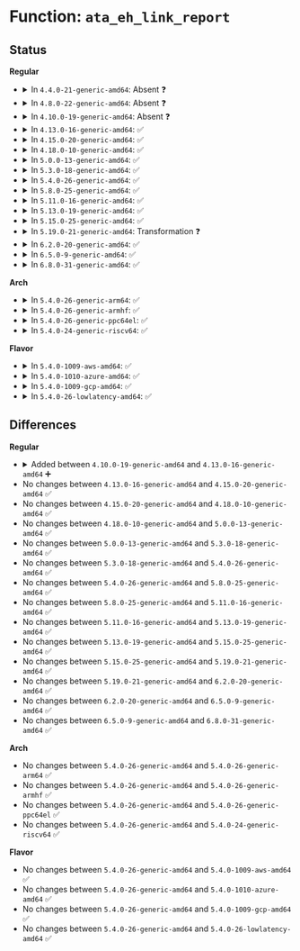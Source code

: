# Function: <code>ata_eh_link_report</code>

## Status
<b>Regular</b>
<ul>
<li>
<details>
<summary>In <code>4.4.0-21-generic-amd64</code>: Absent ❓</summary>

```json
{
  "name": "ata_eh_link_report",
  "collision_type": "Unique Static",
  "inline_type": "Full",
  "funcs": [
    {
      "addr": 18446744071584968958,
      "name": "ata_eh_link_report",
      "external": false,
      "loc": "drivers/ata/libata-eh.c:2428",
      "file": "drivers/ata/libata-eh.c",
      "inline": "not declared, inlined",
      "caller_inline": [
        "drivers/ata/libata-eh.c:ata_eh_report"
      ],
      "caller_func": []
    }
  ],
  "symbols": []
}
```
</details>
</li>
<li>
<details>
<summary>In <code>4.8.0-22-generic-amd64</code>: Absent ❓</summary>

```json
{
  "name": "ata_eh_link_report",
  "collision_type": "Unique Static",
  "inline_type": "Full",
  "funcs": [
    {
      "addr": 18446744071585336734,
      "name": "ata_eh_link_report",
      "external": false,
      "loc": "drivers/ata/libata-eh.c:2514",
      "file": "drivers/ata/libata-eh.c",
      "inline": "not declared, inlined",
      "caller_inline": [
        "drivers/ata/libata-eh.c:ata_eh_report"
      ],
      "caller_func": []
    }
  ],
  "symbols": []
}
```
</details>
</li>
<li>
<details>
<summary>In <code>4.10.0-19-generic-amd64</code>: Absent ❓</summary>

```json
{
  "name": "ata_eh_link_report",
  "collision_type": "Unique Static",
  "inline_type": "Full",
  "funcs": [
    {
      "addr": 18446744071585537774,
      "name": "ata_eh_link_report",
      "external": false,
      "loc": "drivers/ata/libata-eh.c:2514",
      "file": "drivers/ata/libata-eh.c",
      "inline": "not declared, inlined",
      "caller_inline": [
        "drivers/ata/libata-eh.c:ata_eh_report"
      ],
      "caller_func": []
    }
  ],
  "symbols": []
}
```
</details>
</li>
<li>
<details>
<summary>In <code>4.13.0-16-generic-amd64</code>: ✅</summary>

```c
void ata_eh_link_report(struct ata_link * link)
```

```json
{
  "name": "ata_eh_link_report",
  "collision_type": "Unique Static",
  "inline_type": "No",
  "funcs": [
    {
      "addr": 18446744071585613232,
      "name": "ata_eh_link_report",
      "external": false,
      "loc": "drivers/ata/libata-eh.c:2451",
      "file": "drivers/ata/libata-eh.c",
      "inline": "seen, unknown",
      "caller_inline": [],
      "caller_func": [
        "drivers/ata/libata-eh.c:ata_eh_report"
      ]
    }
  ],
  "symbols": [
    {
      "addr": 18446744071585613232,
      "name": "ata_eh_link_report",
      "section": ".text",
      "bind": "STB_LOCAL",
      "size": 2146
    }
  ]
}
```
</details>
</li>
<li>
<details>
<summary>In <code>4.15.0-20-generic-amd64</code>: ✅</summary>

```c
void ata_eh_link_report(struct ata_link * link)
```

```json
{
  "name": "ata_eh_link_report",
  "collision_type": "Unique Static",
  "inline_type": "No",
  "funcs": [
    {
      "addr": 18446744071586044944,
      "name": "ata_eh_link_report",
      "external": false,
      "loc": "drivers/ata/libata-eh.c:2449",
      "file": "drivers/ata/libata-eh.c",
      "inline": "seen, unknown",
      "caller_inline": [],
      "caller_func": [
        "drivers/ata/libata-eh.c:ata_eh_report"
      ]
    }
  ],
  "symbols": [
    {
      "addr": 18446744071586044944,
      "name": "ata_eh_link_report",
      "section": ".text",
      "bind": "STB_LOCAL",
      "size": 2146
    }
  ]
}
```
</details>
</li>
<li>
<details>
<summary>In <code>4.18.0-10-generic-amd64</code>: ✅</summary>

```c
void ata_eh_link_report(struct ata_link * link)
```

```json
{
  "name": "ata_eh_link_report",
  "collision_type": "Unique Static",
  "inline_type": "No",
  "funcs": [
    {
      "addr": 18446744071586292768,
      "name": "ata_eh_link_report",
      "external": false,
      "loc": "drivers/ata/libata-eh.c:2429",
      "file": "drivers/ata/libata-eh.c",
      "inline": "seen, unknown",
      "caller_inline": [],
      "caller_func": [
        "drivers/ata/libata-eh.c:ata_eh_report"
      ]
    }
  ],
  "symbols": [
    {
      "addr": 18446744071586292768,
      "name": "ata_eh_link_report",
      "section": ".text",
      "bind": "STB_LOCAL",
      "size": 2186
    }
  ]
}
```
</details>
</li>
<li>
<details>
<summary>In <code>5.0.0-13-generic-amd64</code>: ✅</summary>

```c
void ata_eh_link_report(struct ata_link * link)
```

```json
{
  "name": "ata_eh_link_report",
  "collision_type": "Unique Static",
  "inline_type": "No",
  "funcs": [
    {
      "addr": 18446744071586434336,
      "name": "ata_eh_link_report",
      "external": false,
      "loc": "drivers/ata/libata-eh.c:2425",
      "file": "drivers/ata/libata-eh.c",
      "inline": "seen, unknown",
      "caller_inline": [],
      "caller_func": [
        "drivers/ata/libata-eh.c:ata_eh_report"
      ]
    }
  ],
  "symbols": [
    {
      "addr": 18446744071586434336,
      "name": "ata_eh_link_report",
      "section": ".text",
      "bind": "STB_LOCAL",
      "size": 2186
    }
  ]
}
```
</details>
</li>
<li>
<details>
<summary>In <code>5.3.0-18-generic-amd64</code>: ✅</summary>

```c
void ata_eh_link_report(struct ata_link * link)
```

```json
{
  "name": "ata_eh_link_report",
  "collision_type": "Unique Static",
  "inline_type": "No",
  "funcs": [
    {
      "addr": 18446744071586678880,
      "name": "ata_eh_link_report",
      "external": false,
      "loc": "drivers/ata/libata-eh.c:2410",
      "file": "drivers/ata/libata-eh.c",
      "inline": "seen, unknown",
      "caller_inline": [],
      "caller_func": [
        "drivers/ata/libata-eh.c:ata_eh_report"
      ]
    }
  ],
  "symbols": [
    {
      "addr": 18446744071586678880,
      "name": "ata_eh_link_report",
      "section": ".text",
      "bind": "STB_LOCAL",
      "size": 2205
    }
  ]
}
```
</details>
</li>
<li>
<details>
<summary>In <code>5.4.0-26-generic-amd64</code>: ✅</summary>

```c
void ata_eh_link_report(struct ata_link * link)
```

```json
{
  "name": "ata_eh_link_report",
  "collision_type": "Unique Static",
  "inline_type": "No",
  "funcs": [
    {
      "addr": 18446744071586825936,
      "name": "ata_eh_link_report",
      "external": false,
      "loc": "drivers/ata/libata-eh.c:2410",
      "file": "drivers/ata/libata-eh.c",
      "inline": "seen, unknown",
      "caller_inline": [],
      "caller_func": [
        "drivers/ata/libata-eh.c:ata_eh_report"
      ]
    }
  ],
  "symbols": [
    {
      "addr": 18446744071586825936,
      "name": "ata_eh_link_report",
      "section": ".text",
      "bind": "STB_LOCAL",
      "size": 2205
    }
  ]
}
```
</details>
</li>
<li>
<details>
<summary>In <code>5.8.0-25-generic-amd64</code>: ✅</summary>

```c
void ata_eh_link_report(struct ata_link * link)
```

```json
{
  "name": "ata_eh_link_report",
  "collision_type": "Unique Static",
  "inline_type": "No",
  "funcs": [
    {
      "addr": 18446744071587627984,
      "name": "ata_eh_link_report",
      "external": false,
      "loc": "drivers/ata/libata-eh.c:2212",
      "file": "drivers/ata/libata-eh.c",
      "inline": "seen, unknown",
      "caller_inline": [],
      "caller_func": [
        "drivers/ata/libata-eh.c:ata_do_eh"
      ]
    }
  ],
  "symbols": [
    {
      "addr": 18446744071587627984,
      "name": "ata_eh_link_report",
      "section": ".text",
      "bind": "STB_LOCAL",
      "size": 2173
    }
  ]
}
```
</details>
</li>
<li>
<details>
<summary>In <code>5.11.0-16-generic-amd64</code>: ✅</summary>

```c
void ata_eh_link_report(struct ata_link * link)
```

```json
{
  "name": "ata_eh_link_report",
  "collision_type": "Unique Static",
  "inline_type": "No",
  "funcs": [
    {
      "addr": 18446744071587688944,
      "name": "ata_eh_link_report",
      "external": false,
      "loc": "drivers/ata/libata-eh.c:2212",
      "file": "drivers/ata/libata-eh.c",
      "inline": "seen, unknown",
      "caller_inline": [],
      "caller_func": [
        "drivers/ata/libata-eh.c:ata_do_eh"
      ]
    }
  ],
  "symbols": [
    {
      "addr": 18446744071587688944,
      "name": "ata_eh_link_report",
      "section": ".text",
      "bind": "STB_LOCAL",
      "size": 2171
    }
  ]
}
```
</details>
</li>
<li>
<details>
<summary>In <code>5.13.0-19-generic-amd64</code>: ✅</summary>

```c
void ata_eh_link_report(struct ata_link * link)
```

```json
{
  "name": "ata_eh_link_report",
  "collision_type": "Unique Static",
  "inline_type": "No",
  "funcs": [
    {
      "addr": 18446744071587568128,
      "name": "ata_eh_link_report",
      "external": false,
      "loc": "drivers/ata/libata-eh.c:2212",
      "file": "drivers/ata/libata-eh.c",
      "inline": "seen, unknown",
      "caller_inline": [],
      "caller_func": [
        "drivers/ata/libata-eh.c:ata_do_eh"
      ]
    }
  ],
  "symbols": [
    {
      "addr": 18446744071587568128,
      "name": "ata_eh_link_report",
      "section": ".text",
      "bind": "STB_LOCAL",
      "size": 2166
    }
  ]
}
```
</details>
</li>
<li>
<details>
<summary>In <code>5.15.0-25-generic-amd64</code>: ✅</summary>

```c
void ata_eh_link_report(struct ata_link * link)
```

```json
{
  "name": "ata_eh_link_report",
  "collision_type": "Unique Static",
  "inline_type": "No",
  "funcs": [
    {
      "addr": 18446744071588149024,
      "name": "ata_eh_link_report",
      "external": false,
      "loc": "drivers/ata/libata-eh.c:2219",
      "file": "drivers/ata/libata-eh.c",
      "inline": "seen, unknown",
      "caller_inline": [],
      "caller_func": [
        "drivers/ata/libata-eh.c:ata_do_eh"
      ]
    }
  ],
  "symbols": [
    {
      "addr": 18446744071588149024,
      "name": "ata_eh_link_report",
      "section": ".text",
      "bind": "STB_LOCAL",
      "size": 2422
    }
  ]
}
```
</details>
</li>
<li>
<details>
<summary>In <code>5.19.0-21-generic-amd64</code>: Transformation ❓</summary>

```c
void ata_eh_link_report(struct ata_link * link)
```

```json
{
  "name": "ata_eh_link_report",
  "collision_type": "Unique Static",
  "inline_type": "No",
  "funcs": [
    {
      "addr": 0,
      "name": "ata_eh_link_report",
      "external": false,
      "loc": "drivers/ata/libata-eh.c:2212",
      "file": "drivers/ata/libata-eh.c",
      "inline": "seen, unknown",
      "caller_inline": [],
      "caller_func": [
        "drivers/ata/libata-eh.c:ata_do_eh"
      ]
    }
  ],
  "symbols": [
    {
      "addr": 18446744071589530608,
      "name": "ata_eh_link_report",
      "section": ".text",
      "bind": "STB_LOCAL",
      "size": 332
    },
    {
      "addr": 18446744071594408149,
      "name": "ata_eh_link_report.cold",
      "section": ".text",
      "bind": "STB_LOCAL",
      "size": 2697
    }
  ]
}
```
</details>
</li>
<li>
<details>
<summary>In <code>6.2.0-20-generic-amd64</code>: ✅</summary>

```c
void ata_eh_link_report(struct ata_link * link)
```

```json
{
  "name": "ata_eh_link_report",
  "collision_type": "Unique Static",
  "inline_type": "No",
  "funcs": [
    {
      "addr": 18446744071591117472,
      "name": "ata_eh_link_report",
      "external": false,
      "loc": "drivers/ata/libata-eh.c:2218",
      "file": "drivers/ata/libata-eh.c",
      "inline": "seen, unknown",
      "caller_inline": [],
      "caller_func": [
        "drivers/ata/libata-eh.c:ata_do_eh"
      ]
    }
  ],
  "symbols": [
    {
      "addr": 18446744071591117472,
      "name": "ata_eh_link_report",
      "section": ".text",
      "bind": "STB_LOCAL",
      "size": 3073
    }
  ]
}
```
</details>
</li>
<li>
<details>
<summary>In <code>6.5.0-9-generic-amd64</code>: ✅</summary>

```c
void ata_eh_link_report(struct ata_link * link)
```

```json
{
  "name": "ata_eh_link_report",
  "collision_type": "Unique Static",
  "inline_type": "No",
  "funcs": [
    {
      "addr": 18446744071591475088,
      "name": "ata_eh_link_report",
      "external": false,
      "loc": "drivers/ata/libata-eh.c:2328",
      "file": "drivers/ata/libata-eh.c",
      "inline": "seen, unknown",
      "caller_inline": [],
      "caller_func": [
        "drivers/ata/libata-eh.c:ata_do_eh"
      ]
    }
  ],
  "symbols": [
    {
      "addr": 18446744071591475088,
      "name": "ata_eh_link_report",
      "section": ".text",
      "bind": "STB_LOCAL",
      "size": 3080
    }
  ]
}
```
</details>
</li>
<li>
<details>
<summary>In <code>6.8.0-31-generic-amd64</code>: ✅</summary>

```c
void ata_eh_link_report(struct ata_link * link)
```

```json
{
  "name": "ata_eh_link_report",
  "collision_type": "Unique Static",
  "inline_type": "No",
  "funcs": [
    {
      "addr": 18446744071591823712,
      "name": "ata_eh_link_report",
      "external": false,
      "loc": "drivers/ata/libata-eh.c:2335",
      "file": "drivers/ata/libata-eh.c",
      "inline": "seen, unknown",
      "caller_inline": [],
      "caller_func": [
        "drivers/ata/libata-eh.c:ata_do_eh"
      ]
    }
  ],
  "symbols": [
    {
      "addr": 18446744071591823712,
      "name": "ata_eh_link_report",
      "section": ".text",
      "bind": "STB_LOCAL",
      "size": 3083
    }
  ]
}
```
</details>
</li>
</ul>
<b>Arch</b>
<ul>
<li>
<details>
<summary>In <code>5.4.0-26-generic-arm64</code>: ✅</summary>

```c
void ata_eh_link_report(struct ata_link * link)
```

```json
{
  "name": "ata_eh_link_report",
  "collision_type": "Unique Static",
  "inline_type": "No",
  "funcs": [
    {
      "addr": 18446603336499753704,
      "name": "ata_eh_link_report",
      "external": false,
      "loc": "drivers/ata/libata-eh.c:2410",
      "file": "drivers/ata/libata-eh.c",
      "inline": "seen, unknown",
      "caller_inline": [],
      "caller_func": [
        "drivers/ata/libata-eh.c:ata_eh_report"
      ]
    }
  ],
  "symbols": [
    {
      "addr": 18446603336499753704,
      "name": "ata_eh_link_report",
      "section": ".text",
      "bind": "STB_LOCAL",
      "size": 2140
    }
  ]
}
```
</details>
</li>
<li>
<details>
<summary>In <code>5.4.0-26-generic-armhf</code>: ✅</summary>

```c
void ata_eh_link_report(struct ata_link * link)
```

```json
{
  "name": "ata_eh_link_report",
  "collision_type": "Unique Static",
  "inline_type": "No",
  "funcs": [
    {
      "addr": 3232199932,
      "name": "ata_eh_link_report",
      "external": false,
      "loc": "drivers/ata/libata-eh.c:2410",
      "file": "drivers/ata/libata-eh.c",
      "inline": "seen, unknown",
      "caller_inline": [],
      "caller_func": [
        "drivers/ata/libata-eh.c:ata_eh_report"
      ]
    }
  ],
  "symbols": [
    {
      "addr": 3232199932,
      "name": "ata_eh_link_report",
      "section": ".text",
      "bind": "STB_LOCAL",
      "size": 2460
    }
  ]
}
```
</details>
</li>
<li>
<details>
<summary>In <code>5.4.0-26-generic-ppc64el</code>: ✅</summary>

```c
void ata_eh_link_report(struct ata_link * link)
```

```json
{
  "name": "ata_eh_link_report",
  "collision_type": "Unique Static",
  "inline_type": "No",
  "funcs": [
    {
      "addr": 13835058055293098608,
      "name": "ata_eh_link_report",
      "external": false,
      "loc": "drivers/ata/libata-eh.c:2410",
      "file": "drivers/ata/libata-eh.c",
      "inline": "seen, unknown",
      "caller_inline": [],
      "caller_func": [
        "drivers/ata/libata-eh.c:ata_eh_report"
      ]
    }
  ],
  "symbols": [
    {
      "addr": 13835058055293098608,
      "name": "ata_eh_link_report",
      "section": ".text",
      "bind": "STB_LOCAL",
      "size": 3228
    }
  ]
}
```
</details>
</li>
<li>
<details>
<summary>In <code>5.4.0-24-generic-riscv64</code>: ✅</summary>

```c
void ata_eh_link_report(struct ata_link * link)
```

```json
{
  "name": "ata_eh_link_report",
  "collision_type": "Unique Static",
  "inline_type": "No",
  "funcs": [
    {
      "addr": 18446743936276913072,
      "name": "ata_eh_link_report",
      "external": false,
      "loc": "drivers/ata/libata-eh.c:2410",
      "file": "drivers/ata/libata-eh.c",
      "inline": "seen, unknown",
      "caller_inline": [],
      "caller_func": [
        "drivers/ata/libata-eh.c:ata_eh_report"
      ]
    }
  ],
  "symbols": [
    {
      "addr": 18446743936276913072,
      "name": "ata_eh_link_report",
      "section": ".text",
      "bind": "STB_LOCAL",
      "size": 2326
    }
  ]
}
```
</details>
</li>
</ul>
<b>Flavor</b>
<ul>
<li>
<details>
<summary>In <code>5.4.0-1009-aws-amd64</code>: ✅</summary>

```c
void ata_eh_link_report(struct ata_link * link)
```

```json
{
  "name": "ata_eh_link_report",
  "collision_type": "Unique Static",
  "inline_type": "No",
  "funcs": [
    {
      "addr": 18446744071586584512,
      "name": "ata_eh_link_report",
      "external": false,
      "loc": "drivers/ata/libata-eh.c:2410",
      "file": "drivers/ata/libata-eh.c",
      "inline": "seen, unknown",
      "caller_inline": [],
      "caller_func": [
        "drivers/ata/libata-eh.c:ata_eh_report"
      ]
    }
  ],
  "symbols": [
    {
      "addr": 18446744071586584512,
      "name": "ata_eh_link_report",
      "section": ".text",
      "bind": "STB_LOCAL",
      "size": 2205
    }
  ]
}
```
</details>
</li>
<li>
<details>
<summary>In <code>5.4.0-1010-azure-amd64</code>: ✅</summary>

```c
void ata_eh_link_report(struct ata_link * link)
```

```json
{
  "name": "ata_eh_link_report",
  "collision_type": "Unique Static",
  "inline_type": "No",
  "funcs": [
    {
      "addr": 18446744071586453024,
      "name": "ata_eh_link_report",
      "external": false,
      "loc": "drivers/ata/libata-eh.c:2410",
      "file": "drivers/ata/libata-eh.c",
      "inline": "seen, unknown",
      "caller_inline": [],
      "caller_func": [
        "drivers/ata/libata-eh.c:ata_eh_report"
      ]
    }
  ],
  "symbols": [
    {
      "addr": 18446744071586453024,
      "name": "ata_eh_link_report",
      "section": ".text",
      "bind": "STB_LOCAL",
      "size": 2205
    }
  ]
}
```
</details>
</li>
<li>
<details>
<summary>In <code>5.4.0-1009-gcp-amd64</code>: ✅</summary>

```c
void ata_eh_link_report(struct ata_link * link)
```

```json
{
  "name": "ata_eh_link_report",
  "collision_type": "Unique Static",
  "inline_type": "No",
  "funcs": [
    {
      "addr": 18446744071586780496,
      "name": "ata_eh_link_report",
      "external": false,
      "loc": "drivers/ata/libata-eh.c:2410",
      "file": "drivers/ata/libata-eh.c",
      "inline": "seen, unknown",
      "caller_inline": [],
      "caller_func": [
        "drivers/ata/libata-eh.c:ata_eh_report"
      ]
    }
  ],
  "symbols": [
    {
      "addr": 18446744071586780496,
      "name": "ata_eh_link_report",
      "section": ".text",
      "bind": "STB_LOCAL",
      "size": 2205
    }
  ]
}
```
</details>
</li>
<li>
<details>
<summary>In <code>5.4.0-26-lowlatency-amd64</code>: ✅</summary>

```c
void ata_eh_link_report(struct ata_link * link)
```

```json
{
  "name": "ata_eh_link_report",
  "collision_type": "Unique Static",
  "inline_type": "No",
  "funcs": [
    {
      "addr": 18446744071586886544,
      "name": "ata_eh_link_report",
      "external": false,
      "loc": "drivers/ata/libata-eh.c:2410",
      "file": "drivers/ata/libata-eh.c",
      "inline": "seen, unknown",
      "caller_inline": [],
      "caller_func": [
        "drivers/ata/libata-eh.c:ata_eh_report"
      ]
    }
  ],
  "symbols": [
    {
      "addr": 18446744071586886544,
      "name": "ata_eh_link_report",
      "section": ".text",
      "bind": "STB_LOCAL",
      "size": 2205
    }
  ]
}
```
</details>
</li>
</ul>

## Differences
<b>Regular</b>
<ul>
<li>
<details>
<summary>Added between <code>4.10.0-19-generic-amd64</code> and <code>4.13.0-16-generic-amd64</code> ➕</summary>

```c
void ata_eh_link_report(struct ata_link * link)
```
</details>
</li>
<li>
No changes between <code>4.13.0-16-generic-amd64</code> and <code>4.15.0-20-generic-amd64</code> ✅
</li>
<li>
No changes between <code>4.15.0-20-generic-amd64</code> and <code>4.18.0-10-generic-amd64</code> ✅
</li>
<li>
No changes between <code>4.18.0-10-generic-amd64</code> and <code>5.0.0-13-generic-amd64</code> ✅
</li>
<li>
No changes between <code>5.0.0-13-generic-amd64</code> and <code>5.3.0-18-generic-amd64</code> ✅
</li>
<li>
No changes between <code>5.3.0-18-generic-amd64</code> and <code>5.4.0-26-generic-amd64</code> ✅
</li>
<li>
No changes between <code>5.4.0-26-generic-amd64</code> and <code>5.8.0-25-generic-amd64</code> ✅
</li>
<li>
No changes between <code>5.8.0-25-generic-amd64</code> and <code>5.11.0-16-generic-amd64</code> ✅
</li>
<li>
No changes between <code>5.11.0-16-generic-amd64</code> and <code>5.13.0-19-generic-amd64</code> ✅
</li>
<li>
No changes between <code>5.13.0-19-generic-amd64</code> and <code>5.15.0-25-generic-amd64</code> ✅
</li>
<li>
No changes between <code>5.15.0-25-generic-amd64</code> and <code>5.19.0-21-generic-amd64</code> ✅
</li>
<li>
No changes between <code>5.19.0-21-generic-amd64</code> and <code>6.2.0-20-generic-amd64</code> ✅
</li>
<li>
No changes between <code>6.2.0-20-generic-amd64</code> and <code>6.5.0-9-generic-amd64</code> ✅
</li>
<li>
No changes between <code>6.5.0-9-generic-amd64</code> and <code>6.8.0-31-generic-amd64</code> ✅
</li>
</ul>
<b>Arch</b>
<ul>
<li>
No changes between <code>5.4.0-26-generic-amd64</code> and <code>5.4.0-26-generic-arm64</code> ✅
</li>
<li>
No changes between <code>5.4.0-26-generic-amd64</code> and <code>5.4.0-26-generic-armhf</code> ✅
</li>
<li>
No changes between <code>5.4.0-26-generic-amd64</code> and <code>5.4.0-26-generic-ppc64el</code> ✅
</li>
<li>
No changes between <code>5.4.0-26-generic-amd64</code> and <code>5.4.0-24-generic-riscv64</code> ✅
</li>
</ul>
<b>Flavor</b>
<ul>
<li>
No changes between <code>5.4.0-26-generic-amd64</code> and <code>5.4.0-1009-aws-amd64</code> ✅
</li>
<li>
No changes between <code>5.4.0-26-generic-amd64</code> and <code>5.4.0-1010-azure-amd64</code> ✅
</li>
<li>
No changes between <code>5.4.0-26-generic-amd64</code> and <code>5.4.0-1009-gcp-amd64</code> ✅
</li>
<li>
No changes between <code>5.4.0-26-generic-amd64</code> and <code>5.4.0-26-lowlatency-amd64</code> ✅
</li>
</ul>
